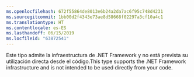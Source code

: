 ```yaml
---
ms.openlocfilehash: 672f55864de8013e6b24a2da7ac6f95c748d4231
ms.sourcegitcommit: 1bb00d2f4343e73ae8d58668f02297a3cf10a4c1
ms.translationtype: HT
ms.contentlocale: es-ES
ms.lasthandoff: 06/15/2019
ms.locfileid: "63872541"
---
```

<span data-ttu-id="51da6-101">Este tipo admite la infraestructura de .NET Framework y no está prevista su utilización directa desde el código.</span><span class="sxs-lookup"><span data-stu-id="51da6-101">This type supports the .NET Framework infrastructure and is not intended to be used directly from your code.</span></span>